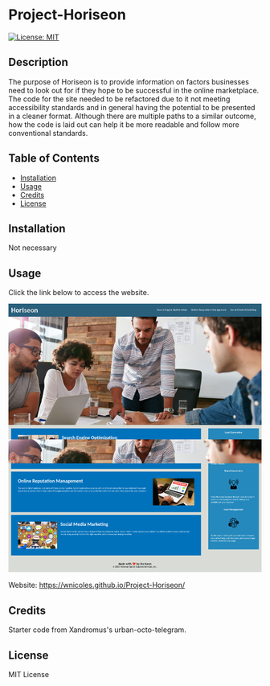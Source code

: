 # Project-Horiseon

[![License: MIT](https://img.shields.io/badge/License-MIT-yellow.svg)](https://opensource.org/licenses/MIT)

## Description

The purpose of Horiseon is to provide information on factors businesses need to look out for 
if they hope to be successful in the online marketplace. The code for the site needed to be refactored 
due to it not meeting accessibility standards and in general having the potential to be presented in 
a cleaner format. Although there are multiple paths to a similar outcome, how the code is laid out can help it be more readable and follow more conventional standards.

## Table of Contents

- [Installation](#installation)
- [Usage](#usage)
- [Credits](#credits)
- [License](#license)

## Installation
Not necessary

## Usage

Click the link below to access the website.

![Screenshot of Horiseon webpage](assets/images/HoriseonWebpage.png)

Website: https://wnicoles.github.io/Project-Horiseon/

## Credits

Starter code from Xandromus's urban-octo-telegram.

## License
 
 MIT License
    

